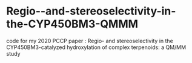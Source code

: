 # Regio--and-stereoselectivity-in-the-CYP450BM3-QMMM
code for my 2020 PCCP paper : Regio- and stereoselectivity in the CYP450BM3-catalyzed hydroxylation of complex terpenoids: a QM/MM study

